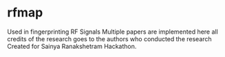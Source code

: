 # rfmap
Used in fingerprinting RF Signals
Multiple papers are implemented here all credits of the research goes to the authors who conducted the research
Created for Sainya Ranakshetram Hackathon.

